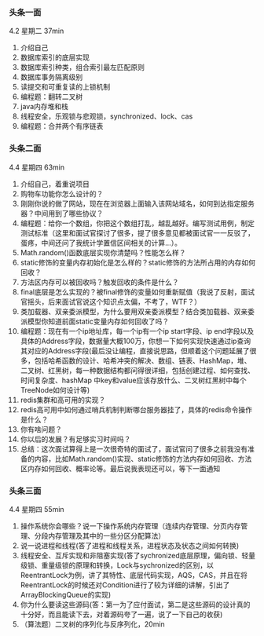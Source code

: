 ### 头条一面

4.2  星期二  37min

1. 介绍自己
2. 数据库索引的底层实现
3. 数据库索引种类，组合索引最左匹配原则
4. 数据库事务隔离级别
5. 读提交和可重复读的上锁机制
6. 编程题：翻转二叉树
7. java内存堆和栈
8. 线程安全，乐观锁与悲观锁，synchronized、lock、cas
9. 编程题：合并两个有序链表

### 头条二面

4.4    星期四    63min

1. 介绍自己，着重说项目
2. 购物车功能你怎么设计的？
3. 刚刚你说的做了网站，现在在浏览器上面输入该网站域名，如何到达指定服务器？中间用到了哪些协议？
4. 编程题：给你一个数组，你把这个数组打乱，越乱越好。编写测试用例，制定测试标准（这里和面试官探讨了很多，提了很多意见都被面试官一一反驳了，蛋疼，中间还问了我统计学置信区间相关的计算...）。
5. Math.random()函数底层实现你清楚吗？性能怎么样？
6. static修饰的变量内存初始化是怎么样的？static修饰的方法所占用的内存如何回收？
7. 方法区内存可以被回收吗？触发回收的条件是什么？
8. final底层是怎么实现的？被final修饰的变量如何重新赋值（我说了反射，面试官摇头，后来面试官说这个知识点太偏，不考了，WTF？）
9. 类加载器、双亲委派模型，为什么要用双亲委派模型？结合类加载器、双亲委派模型你知道前面static变量内存如何回收了吗？
10. 编程题：现在有一个ip地址库，每一个ip有一个ip start字段、ip end字段以及具体的Address字段，数据量大概100万，你想一下如何实现快速通过ip查询其对应的Address字段(最后没让编程，直接说思路，但顺着这个问题延展了很多，包括哈希函数的设计、哈希冲突的解决、数组、链表、HashMap，堆、二叉树、红黑树，每一种数据结构都问得很详细，包括创建过程、如何查找、时间复杂度、hashMap 中key和value应该存放什么、二叉树红黑树中每个TreeNode如何设计等)
11. redis集群和高可用的实现？
12. redis高可用中如何通过哨兵机制判断哪台服务器挂了，具体的redis命令操作是什么？
13. 你有啥问题？
14. 你以后的发展？有足够实习时间吗？
15. 总结：这次面试算得上是一次很奇特的面试了，面试官问了很多之前我没有准备的内容，比如Math.random()实现、static修饰的方法内存如何回收、方法区内存如何回收、概率论等。最后说我表现还可以，等下一面通知

### 头条三面

4.4    星期四    55min

1. 操作系统你会哪些？说一下操作系统内存管理（连续内存管理、分页内存管理、分段内存管理及其中的一些分区分配算法）
2. 说一说进程和线程(答了进程和线程关系，进程状态及状态之间如何转换)
3. 线程安全、互斥实现和非阻塞实现(答了sychronized底层原理，偏向锁、轻量级锁、重量级锁的原理和转换，Lock与sychronized的区别，以ReentrantLock为例，讲了其特性、底层代码实现，AQS，CAS，并且在将ReentrantLock的时候还对Condition进行了较为详细的讲解，引出了ArrayBlockingQueue的实现)
4. 你为什么要读这些源码(答：第一为了应付面试，第二是这些源码的设计真的十分好，而且能读下去，对着源码夸了一遍，说了一下自己的收获)
5. （算法题）二叉树的序列化与反序列化，20min
